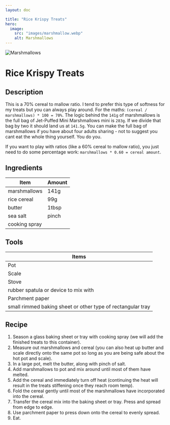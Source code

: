 ```yaml
---
layout: doc

title: "Rice Krispy Treats"
hero:
  image:
    src: "images/marshmallow.webp"
    alt: Marshmallows
---
```


![Marshmallows](/images/marshmallow.webp)

# Rice Krispy Treats

## Description

This is a 70% cereal to mallow ratio. I tend to prefer this type of softness for my treats but you can always play around. For the maths: `(cereal / marshmallows) * 100 = 70%`. The logic behind the `141g` of marshmallows is the full bag of Jet-Puffed Mini Marshmallows mini is `283g`. If we divide that bag by two it should land us at `141.5g`. You can make the full bag of marshmallows if you have about four adults sharing - not to suggest you cant eat the whole thing yourself. You do you.

If you want to play with ratios (like a 60% cereal to mallow ratio), you just need to do some percentage work: `marshmallows * 0.60 = cereal amount`.

## Ingredients

| Item          | Amount |
| ------------- | ------ |
| marshmallows  | 141g   |
| rice cereal   | 99g    |
| butter        | 1tbsp  |
| sea salt      | pinch  |
| cooking spray |        |

## Tools

| Items                                                       |
| ----------------------------------------------------------- |
| Pot                                                         |
| Scale                                                       |
| Stove                                                       |
| rubber spatula or device to mix with                        |
| Parchment paper                                             |
| small rimmed baking sheet or other type of rectangular tray |

## Recipe

1. Season a glass baking sheet or tray with cooking spray (we will add the finished treats to this container).
2. Measure out marshmallows and cereal (you can also heat up butter and scale directly onto the same pot so long as you are being safe about the hot pot and scale).
3. In a large pot, melt the butter, along with pinch of salt.
4. Add marshmallows to pot and mix around until most of them have melted.
5. Add the cereal and immediately turn off heat (continuing the heat will result in the treats stiffening once they reach room temp).
6. Fold the cereal gently until most of the marshmallows have incorporated into the cereal.
7. Transfer the cereal mix into the baking sheet or tray. Press and spread from edge to edge.
8. Use parchment paper to press down onto the cereal to evenly spread.
9. Eat.
